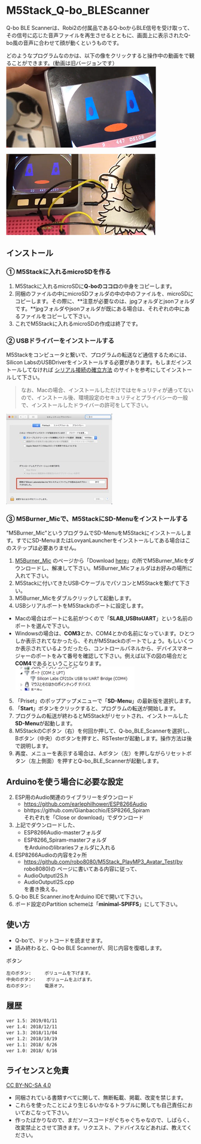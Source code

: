 # M5Stack\_Q-bo_BLEScanner
Q-bo BLE Scannerは、Robi2の付属品であるQ-boからBLE信号を受け取って、その信号に応じた音声ファイルを再生させるとともに、画面上に表示されたQ-bo風の音声に合わせて顔が動くというものです。

どのようなプログラムなのかは、以下の像をクリックすると操作中の動画をで観ることができます。(動画は旧バージョンです）<br>
[![preview](images/preview1.png)](https://www.youtube.com/watch?v=-vYVtkeuwOw)

[![preview](images/preview2.png)](https://www.youtube.com/watch?v=OtDAhQ7s60I)

## インストール

### ① M5Stackに入れるmicroSDを作る
1. M5Stackに入れるmicroSDに**Q-boのココロ**の中身をコピーします。
2. 同梱のファイルの中にmicroSDフォルダの中の中のファイルを、microSDにコピーします。その際に、**注意が必要なのは、jpgフォルダとjsonフォルダです。**jpgフォルダやjsonフォルダが既にある場合は、それぞれの中にあるファイルをコピーして下さい。
3. これでM5Stackに入れるmicroSDの作成は終了です。

### ② USBドライバーをインストールする
M5Stackをコンピュータと繋いで、プログラムの転送など通信するためには、Silicon LabsのUSBDriverをインストールする必要があります。もしまだインストールしてなければ
[シリアル接続の確立方法](https://docs.m5stack.com/#/ja/related_documents/establish_serial_connection)
のサイトを参考にしてインストールして下さい。

> なお、Macの場合、インストールしただけではセキュリティが通ってないので、インストール後、環境設定のセキュリティとプライバシーの一般で、インストールしたドライバーの許可をして下さい。
> 
![セキュリティ](images/kyoka.jpg)

### ③ M5Burner_Micで、M5StackにSD-Menuをインストールする
"M5Burner\_Mic"というプログラムでSD-MenuをM5Stackにインストールします。すでにSD-MenuまたはLovyanLauncherをインストールしてある場合はこのステップは必要ありません。

1. [M5Burner_Mic](https://github.com/micutil/M5Burner_Mic) のページから「Download [here](http://micutil.com/download/M5Burner_Mic.zip)」の所でM5Burner\_Micをダウンロードし、解凍して下さい。M5Burner\_Micフォルダはお好みの場所に入れて下さい。
2. M5Stackに付いてきたUSB-CケーブルでパソコンとM5Stackを繋げて下さい。
3. M5Burner\_Micをダブルクリックして起動します。
4. USBシリアルポートをM5Stackのポートに設定します。
 - Macの場合はポートに名前がつくので「**SLAB_USBtoUART**」という名前のポートを選んで下さい。
 - Windowsの場合は、**COM3**とか、COM4とかの名前になっています。ひとつしか表示されてなかったら、それがM5Stackのポートでしょう。もしいくつか表示されているようだったら、コントロールパネルから、デバイスマネージャーのポートをみて番号を確認して下さい。例えば以下の図の場合だと**COM4**であるということになります。<br>![ポート番号](images/portnum.jpg)
5. 「Priset」のポップアップメニューで「**SD-Menu**」の最新版を選択します。
6. 「**Start**」ボタンをクリックすると、プログラムの転送が開始します。
7. プログラムの転送が終わるとM5Stackがリセットされ、インストールした**SD-Menu**が起動します。
8. M5StackのCボタン（右）を何回か押して、Q-bo\_BLE_Scannerを選択し、Bボタン（中央）のボタンを押すと、RSTesterが起動します。操作方法は後で説明します。
9. 再度、メニューを表示する場合は、Aボタン（左）を押しながらリセットボタン（左上側面）を押すとQ-bo\_BLE_Scannerが起動します。


## Arduinoを使う場合に必要な設定
2. ESP用のAudio関連のライブラリーをダウンロード
	- https://github.com/earlephilhower/ESP8266Audio
	- bhttps://github.com/Gianbacchio/ESP8266_Spiram<br>
	それぞれを「Close or download」でダウンロード
3. 上記でダウンロードした、
	- ESP8266Audio-masterフォルダ
	- ESP8266_Spiram-masterフォルダ<br>
	をArduinoのlibrariesフォルダに入れる
4. ESP8266Audioの内容を2ヶ所
	- https://github.com/robo8080/M5Stack_PlayMP3_Avatar_Test​(by robo8080)の ページに書いてある内容に従って、
	- AudioOutputI2S.h
	- AudioOutputI2S.cpp<br>
	を書き換える。
5. Q-bo BLE Scanner.inoをArduino IDEで開いて下さい。
6. ボード設定のPartition schemeは「**minimal-SPIFFS**」にして下さい。


## 使い方
- Q-boで、ドットコードを読ませます。
- 読み終わると、Q-bo BLE Scannerが、同じ内容を復唱します。
 
ボタン

	左のボタン:		ボリュームを下げます。
	中央のボタン:	ボリュームを上げます。
	右のボタン:		電源オフ。
	
## 履歴
	ver 1.5: 2019/01/11
	ver 1.4: 2018/12/11
	ver 1.3: 2018/11/04
	ver 1.2: 2018/10/19
	ver 1.1: 2018/ 6/26
	ver 1.0: 2018/ 6/16


## ライセンスと免責
[CC BY-NC-SA 4.0](https://creativecommons.org/licenses/by-nc-sa/4.0/deed.ja)

- 同梱されている書類すべてに関して、無断転載、掲載、改変を禁じます。
- これらを使ったことにより生じるいかなるトラブルに関しても自己責任においておこなって下さい。
- 作ったばかりなので、まだソースコードがぐちゃぐちゃなので、しばらく、改変禁止とさせて頂きます。リクエスト、アドバイスなどあれば、教えてください。
